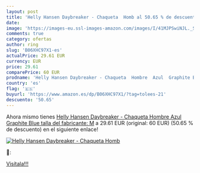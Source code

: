 ```yaml
---
layout: post
title: 'Helly Hansen Daybreaker - Chaqueta  Homb al 50.65 % de descuento'
date: 
image: 'https://images-eu.ssl-images-amazon.com/images/I/41MJPSwiNJL._SL200_.jpg'
comments: true
category: ofertas
author: ring
slug: 'B06XHC97X1-es'
actualPrice: 29.61 EUR
currency: EUR
price: 29.61
comparePrice: 60 EUR
prodname: 'Helly Hansen Daybreaker - Chaqueta  Hombre  Azul  Graphite Blue   talla del fabricante: M'
country: 'es'
flag: '🇪🇸'
buyurl: 'https://www.amazon.es/dp/B06XHC97X1/?tag=tolees-21'
descuento: '50.65'
---
```


Ahora mismo tienes [Helly Hansen Daybreaker - Chaqueta  Hombre  Azul  Graphite Blue   talla del fabricante: M](https://www.amazon.es/dp/B06XHC97X1/?tag=tolees-21) a 29.61 EUR (original: 60 EUR) (50.65 %  de descuento) en el siguiente enlace!

[![Helly Hansen Daybreaker - Chaqueta  Homb](https://images-eu.ssl-images-amazon.com/images/I/41MJPSwiNJL._SL200_.jpg)](https://www.amazon.es/dp/B06XHC97X1/?tag=tolees-21)

🔎:


[Visítala!!!](https://www.amazon.es/dp/B06XHC97X1/?tag=tolees-21)
